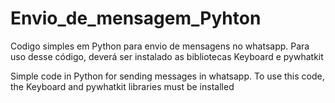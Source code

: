 # Envio_de_mensagem_Pyhton
Codigo simples em Python para envio de mensagens no whatsapp.
Para uso desse código, deverá ser instalado as bibliotecas Keyboard e pywhatkit

Simple code in Python for sending messages in whatsapp.
To use this code, the Keyboard and pywhatkit libraries must be installed
